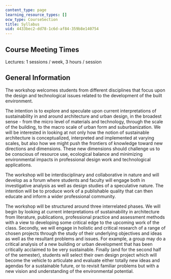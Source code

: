```yaml
---
content_type: page
learning_resource_types: []
ocw_type: CourseSection
title: Syllabus
uid: 4433bec2-dd78-1c6d-af84-359b8e140754
---
```


Course Meeting Times
--------------------

Lectures: 1 sessions / week, 3 hours / session

General Information
-------------------

The workshop welcomes students from different disciplines that focus upon the design and technological issues related to the development of the built environment.

The intention is to explore and speculate upon current interpretations of sustainability in and around architecture and urban design, in the broadest sense - from the micro level of materials and technology, through the scale of the building, to the macro scale of urban form and suburbanization. We will be interested in looking at not only how the notion of sustainable architecture is conceptualized, interpreted and implemented at varying scales, but also how we might push the frontiers of knowledge toward new directions and dimensions. These new dimensions should challenge us to be conscious of resource use, ecological balance and minimizing environmental impacts in professional design work and technological applications.

The workshop will be interdisciplinary and collaborative in nature and will develop as a forum where students and faculty will engage both in investigative analysis as well as design studies of a speculative nature. The intention will be to produce work of a publishable quality that can then educate and inform a wider professional community.

The workshop will be structured around three interrelated phases. We will begin by looking at current interpretations of sustainability in architecture from literature, publications, professional practice and assessment methods with a view to developing some critical edge to the upcoming work of the class. Secondly, we will engage in holistic and critical research of a range of chosen projects through the study of their underlying objectives and ideas as well as the resultant problems and issues. For example, a group may do a critical analysis of a new building or urban development that has been critically acclaimed to be very sustainable. Finally (and for the second half of the semester), students will select their own design project which will become the vehicle to articulate and evaluate either totally new ideas and agendas for a sustainable future, or to revisit familiar problems but with a new vision and understanding of the environmental potential.